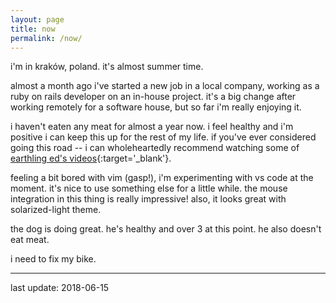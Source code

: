 ```yaml
---
layout: page
title: now
permalink: /now/
---
```


i'm in kraków, poland. it's almost summer time.

almost a month ago i've started a new job in a local company,
working as a ruby on rails developer on an in-house project.
it's a big change after working remotely for a software house,
but so far i'm really enjoying it.

i haven't eaten any meat for almost a year now.
i feel healthy and i'm positive i can keep this up for the
rest of my life. if you've ever considered going this road
-- i can wholeheartedly recommend watching some of 
[earthling ed's videos](https://hooktube.com/channel/UCVRrGAcUc7cblUzOhI1KfFg){:target='_blank'}.

feeling a bit bored with vim (gasp!), i'm experimenting with
vs code at the moment. it's nice to use something else for
a little while. the mouse integration in this thing is really
impressive! also, it looks great with solarized-light theme.

the dog is doing great. he's healthy and over 3 at this point.
he also doesn't eat meat.

i need to fix my bike.

--------
last update: 2018-06-15